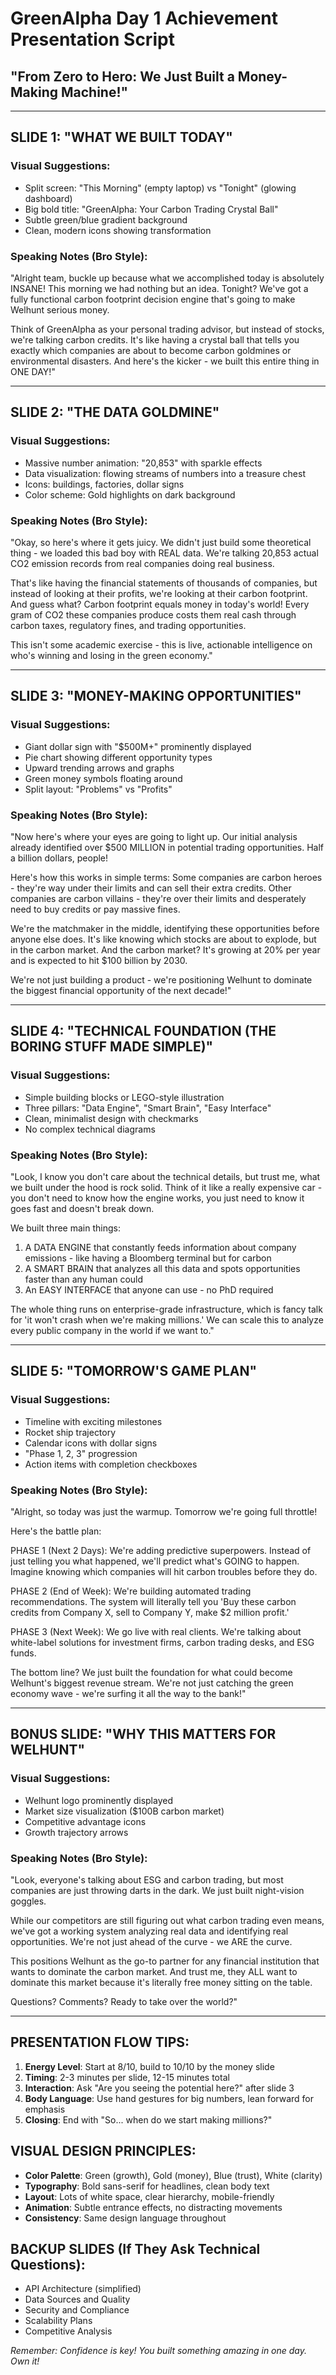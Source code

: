 # GreenAlpha Day 1 Achievement Presentation Script
## "From Zero to Hero: We Just Built a Money-Making Machine!"

---

## SLIDE 1: "WHAT WE BUILT TODAY"
### Visual Suggestions:
- Split screen: "This Morning" (empty laptop) vs "Tonight" (glowing dashboard)
- Big bold title: "GreenAlpha: Your Carbon Trading Crystal Ball"
- Subtle green/blue gradient background
- Clean, modern icons showing transformation

### Speaking Notes (Bro Style):
"Alright team, buckle up because what we accomplished today is absolutely INSANE! This morning we had nothing but an idea. Tonight? We've got a fully functional carbon footprint decision engine that's going to make Welhunt serious money.

Think of GreenAlpha as your personal trading advisor, but instead of stocks, we're talking carbon credits. It's like having a crystal ball that tells you exactly which companies are about to become carbon goldmines or environmental disasters. And here's the kicker - we built this entire thing in ONE DAY!"

---

## SLIDE 2: "THE DATA GOLDMINE"
### Visual Suggestions:
- Massive number animation: "20,853" with sparkle effects
- Data visualization: flowing streams of numbers into a treasure chest
- Icons: buildings, factories, dollar signs
- Color scheme: Gold highlights on dark background

### Speaking Notes (Bro Style):
"Okay, so here's where it gets juicy. We didn't just build some theoretical thing - we loaded this bad boy with REAL data. We're talking 20,853 actual CO2 emission records from real companies doing real business.

That's like having the financial statements of thousands of companies, but instead of looking at their profits, we're looking at their carbon footprint. And guess what? Carbon footprint equals money in today's world! Every gram of CO2 these companies produce costs them real cash through carbon taxes, regulatory fines, and trading opportunities.

This isn't some academic exercise - this is live, actionable intelligence on who's winning and losing in the green economy."

---

## SLIDE 3: "MONEY-MAKING OPPORTUNITIES"
### Visual Suggestions:
- Giant dollar sign with "$500M+" prominently displayed
- Pie chart showing different opportunity types
- Upward trending arrows and graphs
- Green money symbols floating around
- Split layout: "Problems" vs "Profits"

### Speaking Notes (Bro Style):
"Now here's where your eyes are going to light up. Our initial analysis already identified over $500 MILLION in potential trading opportunities. Half a billion dollars, people!

Here's how this works in simple terms: Some companies are carbon heroes - they're way under their limits and can sell their extra credits. Other companies are carbon villains - they're over their limits and desperately need to buy credits or pay massive fines.

We're the matchmaker in the middle, identifying these opportunities before anyone else does. It's like knowing which stocks are about to explode, but in the carbon market. And the carbon market? It's growing at 20% per year and is expected to hit $100 billion by 2030.

We're not just building a product - we're positioning Welhunt to dominate the biggest financial opportunity of the next decade!"

---

## SLIDE 4: "TECHNICAL FOUNDATION (THE BORING STUFF MADE SIMPLE)"
### Visual Suggestions:
- Simple building blocks or LEGO-style illustration
- Three pillars: "Data Engine", "Smart Brain", "Easy Interface"
- Clean, minimalist design with checkmarks
- No complex technical diagrams

### Speaking Notes (Bro Style):
"Look, I know you don't care about the technical details, but trust me, what we built under the hood is rock solid. Think of it like a really expensive car - you don't need to know how the engine works, you just need to know it goes fast and doesn't break down.

We built three main things:
1. A DATA ENGINE that constantly feeds information about company emissions - like having a Bloomberg terminal but for carbon
2. A SMART BRAIN that analyzes all this data and spots opportunities faster than any human could
3. An EASY INTERFACE that anyone can use - no PhD required

The whole thing runs on enterprise-grade infrastructure, which is fancy talk for 'it won't crash when we're making millions.' We can scale this to analyze every public company in the world if we want to."

---

## SLIDE 5: "TOMORROW'S GAME PLAN"
### Visual Suggestions:
- Timeline with exciting milestones
- Rocket ship trajectory
- Calendar icons with dollar signs
- "Phase 1, 2, 3" progression
- Action items with completion checkboxes

### Speaking Notes (Bro Style):
"Alright, so today was just the warmup. Tomorrow we're going full throttle!

Here's the battle plan:

PHASE 1 (Next 2 Days): We're adding predictive superpowers. Instead of just telling you what happened, we'll predict what's GOING to happen. Imagine knowing which companies will hit carbon troubles before they do.

PHASE 2 (End of Week): We're building automated trading recommendations. The system will literally tell you 'Buy these carbon credits from Company X, sell to Company Y, make $2 million profit.'

PHASE 3 (Next Week): We go live with real clients. We're talking about white-label solutions for investment firms, carbon trading desks, and ESG funds.

The bottom line? We just built the foundation for what could become Welhunt's biggest revenue stream. We're not just catching the green economy wave - we're surfing it all the way to the bank!"

---

## BONUS SLIDE: "WHY THIS MATTERS FOR WELHUNT"
### Visual Suggestions:
- Welhunt logo prominently displayed
- Market size visualization ($100B carbon market)
- Competitive advantage icons
- Growth trajectory arrows

### Speaking Notes (Bro Style):
"Look, everyone's talking about ESG and carbon trading, but most companies are just throwing darts in the dark. We just built night-vision goggles.

While our competitors are still figuring out what carbon trading even means, we've got a working system analyzing real data and identifying real opportunities. We're not just ahead of the curve - we ARE the curve.

This positions Welhunt as the go-to partner for any financial institution that wants to dominate the carbon market. And trust me, they ALL want to dominate this market because it's literally free money sitting on the table.

Questions? Comments? Ready to take over the world?"

---

## PRESENTATION FLOW TIPS:
1. **Energy Level**: Start at 8/10, build to 10/10 by the money slide
2. **Timing**: 2-3 minutes per slide, 12-15 minutes total
3. **Interaction**: Ask "Are you seeing the potential here?" after slide 3
4. **Body Language**: Use hand gestures for big numbers, lean forward for emphasis
5. **Closing**: End with "So... when do we start making millions?"

## VISUAL DESIGN PRINCIPLES:
- **Color Palette**: Green (growth), Gold (money), Blue (trust), White (clarity)
- **Typography**: Bold sans-serif for headlines, clean body text
- **Layout**: Lots of white space, clear hierarchy, mobile-friendly
- **Animation**: Subtle entrance effects, no distracting movements
- **Consistency**: Same design language throughout

## BACKUP SLIDES (If They Ask Technical Questions):
- API Architecture (simplified)
- Data Sources and Quality
- Security and Compliance
- Scalability Plans
- Competitive Analysis

*Remember: Confidence is key! You built something amazing in one day. Own it!*
